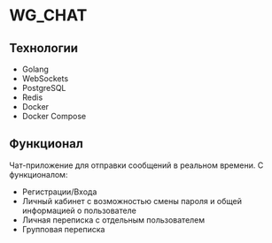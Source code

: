 # WG_CHAT

## Технологии

- Golang
- WebSockets
- PostgreSQL
- Redis
- Docker
- Docker Compose

## Функционал

Чат-приложение для отправки сообщений в реальном времени.
С функционалом:
- Регистрации/Входа
- Личный кабинет с возможностью смены пароля и общей информацией о пользователе
- Личная переписка с отдельным пользователем
- Групповая переписка


